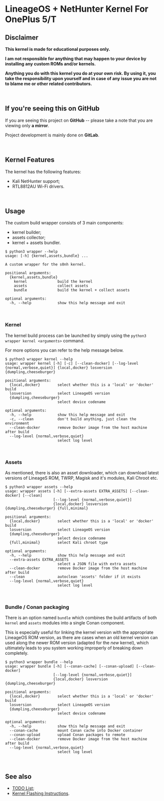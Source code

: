 # LineageOS + NetHunter Kernel For OnePlus 5/T

## **Disclaimer**

**This kernel is made for educational purposes only.**

**I am not responsible for anything that may happen to your device by installing any custom ROMs and/or kernels.**

**Anything you do with this kernel you do at your own risk. By using it, you take the responsibility upon yourself and in case of any issue you are not to blame me or other related contributors.**

<br>

## **If you're seeing this on GitHub**

If you are seeing this project on **GitHub** -- please take a note that you are viewing only **a mirror**.

Project development is mainly done on **GitLab**.


<br>

## **Kernel Features**

The kernel has the following features:

- Kali NetHunter support;
- RTL8812AU Wi-Fi drivers.

<br>

## **Usage**

The custom build wrapper consists of 3 main components:

- kernel builder;
- assets collector;
- kernel + assets bundler.

```help
$ python3 wrapper --help
usage: [-h] {kernel,assets,bundle} ...

A custom wrapper for the s0nh kernel.

positional arguments:
  {kernel,assets,bundle}
    kernel              build the kernel
    assets              collect assets
    bundle              build the kernel + collect assets

optional arguments:
  -h, --help            show this help message and exit
```

<br>

### **Kernel**

The kernel build process can be launched by simply using the `python3 wrapper kernel <arguments>` command.

For more options you can refer to the help message below.

```help
$ python3 wrapper kernel --help
usage: wrapper kernel [-h] [-c] [--clean-docker] [--log-level {normal,verbose,quiet}] {local,docker} losversion {dumpling,cheeseburger}

positional arguments:
  {local,docker}        select whether this is a 'local' or 'docker' build
  losversion            select LineageOS version
  {dumpling,cheeseburger}
                        select device codename

optional arguments:
  -h, --help            show this help message and exit
  -c, --clean           don't build anything, just clean the environment
  --clean-docker        remove Docker image from the host machine after build
  --log-level {normal,verbose,quiet}
                        select log level
```

<br>

### **Assets**

As mentioned, there is also an asset downloader, which can download latest versions of LineageS ROM, TWRP, Magisk and it's modules, Kali Chroot etc.

```help
$ python3 wrapper assets --help
usage: wrapper assets [-h] [--extra-assets EXTRA_ASSETS] [--clean-docker] [--clean]
                      [--log-level {normal,verbose,quiet}]
                      {local,docker} losversion {dumpling,cheeseburger} {full,minimal}

positional arguments:
  {local,docker}        select whether this is a 'local' or 'docker' build
  losversion            select LineageOS version
  {dumpling,cheeseburger}
                        select device codename
  {full,minimal}        select Kali chroot type

optional arguments:
  -h, --help            show this help message and exit
  --extra-assets EXTRA_ASSETS
                        select a JSON file with extra assets
  --clean-docker        remove Docker image from the host machine after build
  --clean               autoclean 'assets' folder if it exists
  --log-level {normal,verbose,quiet}
                        select log level
```

<br>

### **Bundle / Conan packaging**

There is an option named `bundle` which combines the build artifacts of both `kernel` and `assets` modules into a single Conan component.

This is especially useful for linking the kernel version with the appropriate LineageOS ROM version, as there are cases when an old kernel version can used along the newer ROM version (adapted for the *new* kernel), which ultimately leads to you system working improperly of breaking down completely.

```help
$ python3 wrapper bundle --help
usage: wrapper bundle [-h] [--conan-cache] [--conan-upload] [--clean-docker]
                      [--log-level {normal,verbose,quiet}]
                      {local,docker} losversion {dumpling,cheeseburger}

positional arguments:
  {local,docker}        select whether this is a 'local' or 'docker' build
  losversion            select LineageOS version
  {dumpling,cheeseburger}
                        select device codename

optional arguments:
  -h, --help            show this help message and exit
  --conan-cache         mount Conan cache into Docker container
  --conan-upload        upload Conan packages to remote
  --clean-docker        remove Docker image from the host machine after build
  --log-level {normal,verbose,quiet}
                        select log level
```

<br>

## **See also**

- [TODO List](documentation/TODO.md);
- [Kernel Flashing Instructions](documentation/FLASHING.md).
